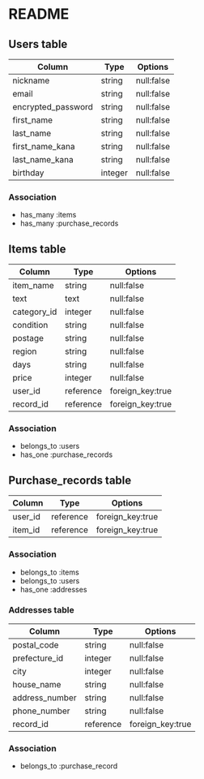 # README

## Users table

| Column             | Type    | Options    | 
| ------------------ | ------- | ---------- | 
| nickname           | string  | null:false | 
| email              | string  | null:false | 
| encrypted_password | string  | null:false | 
| first_name         | string  | null:false | 
| last_name          | string  | null:false | 
| first_name_kana    | string  | null:false | 
| last_name_kana     | string  | null:false | 
| birthday           | integer | null:false | 

### Association

- has_many :items
- has_many :purchase_records

## Items table

| Column      | Type      | Options          | 
| ---------   | --------- | ---------------- |  
| item_name   | string    | null:false       | 
| text        | text      | null:false       | 
| category_id | integer   | null:false       | 
| condition   | string    | null:false       | 
| postage     | string    | null:false       | 
| region      | string    | null:false       | 
| days        | string    | null:false       | 
| price       | integer   | null:false       | 
| user_id     | reference | foreign_key:true | 
| record_id   | reference | foreign_key:true | 

### Association

- belongs_to :users
- has_one :purchase_records

## Purchase_records table

| Column  | Type      | Options          | 
| ------- | --------- | ---------------- | 
| user_id | reference | foreign_key:true | 
| item_id | reference | foreign_key:true | 

### Association

- belongs_to :items
- belongs_to :users
- has_one :addresses

### Addresses table

| Column         | Type      | Options          | 
| -------------- | --------- | ---------------- | 
| postal_code    | string    | null:false       | 
| prefecture_id  | integer   | null:false       | 
| city           | integer   | null:false       | 
| house_name     | string    | null:false       |
| address_number | string    | null:false       | 
| phone_number   | string    | null:false       | 
| record_id      | reference | foreign_key:true |

### Association

- belongs_to :purchase_record